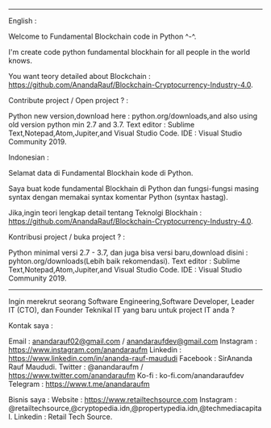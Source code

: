 ---------------------------------------------------------------------------------------------------------------------------------------------------------------------------------
English :

Welcome to Fundamental Blockchain code in Python ^-^.

I'm create code python fundamental blockhain for all people in the world knows.

You want teory detailed about Blockchain : https://github.com/AnandaRauf/Blockchain-Cryptocurrency-Industry-4.0.

Contribute project / Open project ? :

Python new version,download here : python.org/downloads,and also using old version python min 2.7 and 3.7.
Text editor : Sublime Text,Notepad,Atom,Jupiter,and Visual Studio Code.
IDE : Visual Studio Community 2019.

Indonesian :

Selamat data di Fundamental Blockhain kode di Python.

Saya buat kode fundamental Blockhain di Python dan fungsi-fungsi masing syntax dengan memakai syntax komentar Python (syntax hastag).

Jika,ingin teori lengkap detail tentang Teknolgi Blockhain : https://github.com/AnandaRauf/Blockchain-Cryptocurrency-Industry-4.0.

Kontribusi project / buka project ? :

Python minimal versi 2.7 - 3.7, dan juga bisa versi baru,download disini : pyhton.org/downloads(Lebih baik rekomendasi).
Text editor : Sublime Text,Notepad,Atom,Jupiter,and Visual Studio Code.
IDE : Visual Studio Community 2019.


---------------------------------------------------------------------------------------------------------------------------------------------------------------------------------

Ingin merekrut seorang Software Engineering,Software Developer, Leader IT (CTO), dan Founder Teknikal IT yang baru untuk project IT anda ?

Kontak saya :

Email : anandarauf02@gmail.com / anandaraufdev@gmail.com
Instagram : https://www.instagram.com/anandaraufm
Linkedin : https://www.linkedin.com/in/ananda-rauf-maududi
Facebook : SirAnanda Rauf Maududi.
Twitter : @anandaraufm / https://www.twitter.com/anandaraufm
Ko-fi : ko-fi.com/anandaraufdev
Telegram : https://www.t.me/anandaraufm

Bisnis saya : 
Website : https://www.retailtechsource.com
Instagram : @retailtechsource,@cryptopedia.idn,@propertypedia.idn,@techmediacapital.
Linkedin : Retail Tech Source.

